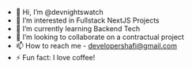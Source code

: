 - 👋 Hi, I’m @devnightswatch
- 👀 I’m interested in Fullstack NextJS Projects
- 🌱 I’m currently learning Backend Tech
- 💞️ I’m looking to collaborate on a contractual project
- 📫 How to reach me - developershafi@gmail.com
- ⚡ Fun fact: I love coffee!

<!---
devnightswatch/devnightswatch is a ✨ special ✨ repository because its `README.md` (this file) appears on your GitHub profile.
You can click the Preview link to take a look at your changes.
--->
